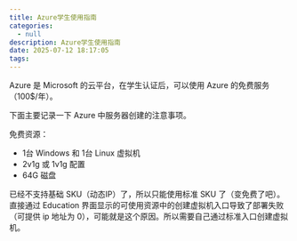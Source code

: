 ```yaml
---
title: Azure学生使用指南
categories:
  - null
description: Azure学生使用指南
date: 2025-07-12 18:17:05
tags:
---
```


Azure 是 Microsoft 的云平台，在学生认证后，可以使用 Azure 的免费服务（100$/年）。  

下面主要记录一下 Azure 中服务器创建的注意事项。  

免费资源：
- 1台 Windows 和 1台 Linux 虚拟机 
- 2v1g 或 1v1g 配置
- 64G 磁盘

已经不支持基础 SKU（动态IP）了，所以只能使用标准 SKU 了（变免费了吧）。  
直接通过 Education 界面显示的可使用资源中的创建虚拟机入口导致了部署失败（可提供 ip 地址为 0），可能就是这个原因。所以需要自己通过标准入口创建虚拟机。  

